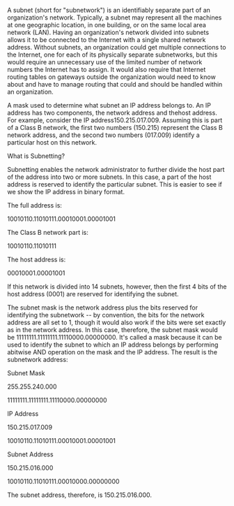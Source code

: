 A subnet (short for "subnetwork") is an identifiably separate part of an organization's network. Typically, a subnet may represent all the machines at one geographic location, in one building, or on the same local area network (LAN). Having an organization's network divided into subnets allows it to be connected to the Internet with a single shared network address. Without subnets, an organization could get multiple connections to the Internet, one for each of its physically separate subnetworks, but this would require an unnecessary use of the limited number of network numbers the Internet has to assign. It would also require that Internet routing tables on gateways outside the organization would need to know about and have to manage routing that could and should be handled within an organization.

A mask used to determine what subnet an IP address belongs to. An IP address has two components, the network address and thehost address. For example, consider the IP address150.215.017.009. Assuming this is part of a Class B network, the first two numbers (150.215) represent the Class B network address, and the second two numbers (017.009) identify a particular host on this network.

What is Subnetting?

Subnetting enables the network administrator to further divide the host part of the address into two or more subnets. In this case, a part of the host address is reserved to identify the particular subnet. This is easier to see if we show the IP address in binary format.

The full address is:

10010110.11010111.00010001.00001001

The Class B network part is:

10010110.11010111

The host address is:

00010001.00001001

If this network is divided into 14 subnets, however, then the first 4 bits of the host address (0001) are reserved for identifying the subnet.

The subnet mask is the network address plus the bits reserved for identifying the subnetwork -- by convention, the bits for the network address are all set to 1, though it would also work if the bits were set exactly as in the network address. In this case, therefore, the subnet mask would be 11111111.11111111.11110000.00000000. It's called a mask because it can be used to identify the subnet to which an IP address belongs by performing abitwise AND operation on the mask and the IP address. The result is the subnetwork address:

Subnet Mask

255.255.240.000

11111111.11111111.11110000.00000000

IP Address

150.215.017.009

10010110.11010111.00010001.00001001

Subnet Address

150.215.016.000

10010110.11010111.00010000.00000000

The subnet address, therefore, is 150.215.016.000.
